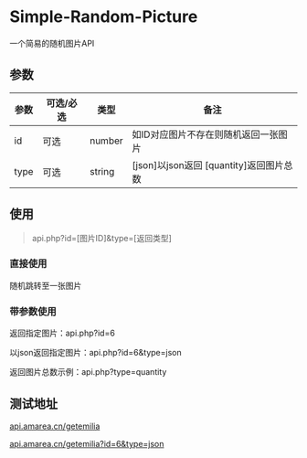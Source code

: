 # Simple-Random-Picture

一个简易的随机图片API

## 参数

| 参数 | 可选/必选 | 类型   | 备注                                      |
| ---- | --------- | ------ | ----------------------------------------- |
| id   | 可选      | number | 如ID对应图片不存在则随机返回一张图片      |
| type | 可选      | string | [json]以json返回   [quantity]返回图片总数 |

## 使用

> api.php?id=[图片ID]&type=[返回类型]

### 直接使用

随机跳转至一张图片

### 带参数使用

返回指定图片：api.php?id=6

以json返回指定图片：api.php?id=6&type=json

返回图片总数示例：api.php?type=quantity

## 测试地址

[api.amarea.cn/getemilia](https://api.amarea.cn/getemilia)

[api.amarea.cn/getemilia?id=6&type=json](https://api.amarea.cn/getemilia?id=6&type=json)
